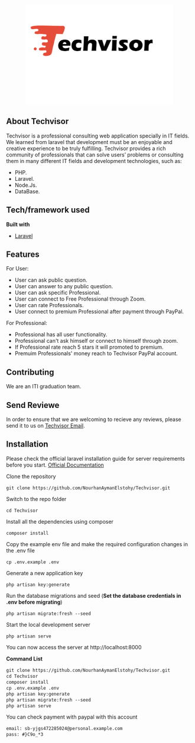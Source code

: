 <p align="center"> <img src="logo-bg.png"  width="400" height="270"alt=""></p>

## About Techvisor

Techvisor is a professional consulting web application specially in IT fields. We learned from laravel that development must be an enjoyable and creative experience to be truly fulfilling. Techvisor provides a rich community of professionals that can solve users’ problems or consulting them in many different IT fields and development technologies, such as:

-   PHP.
-   Laravel.
-   Node.Js.
-   DataBase.

## Tech/framework used

<b>Built with</b>

-   [Laravel](https://laravel.com)

## Features

For User:

-   User can ask public question.
-   User can answer to any public question.
-   User can ask specific Professional.
-   User can connect to Free Professional through Zoom.
-   User can rate Professionals.
-   User connect to premium Professional after payment through PayPal.

For Professional:

-   Professional has all user functionality.
-   Professional can't ask himself or connect to himself through zoom.
-   If Professional rate reach 5 stars it will promoted to premium.
-   Premuim Professionals' money reach to Techvisor PayPal account.

## Contributing

We are an ITI graduation team.

## Send Reviewe

In order to ensure that we are welcoming to recieve any reviews, please send it to us on [Techvisor Email](techvisor.consulting@gmail.com).

## Installation

Please check the official laravel installation guide for server requirements before you start. [Official Documentation](https://laravel.com/docs/7.x/installation#installation)

Clone the repository

```
git clone https://github.com/NourhanAymanElstohy/Techvisor.git
```

Switch to the repo folder

```
cd Techvisor
```

Install all the dependencies using composer

```
composer install
```

Copy the example env file and make the required configuration changes in the .env file

```
cp .env.example .env
```

Generate a new application key

```
php artisan key:generate
```

Run the database migrations and seed (**Set the database credentials in .env before migrating**)

```
php artisan migrate:fresh --seed
```

Start the local development server

```
php artisan serve
```

You can now access the server at http://localhost:8000

**Command List**

```
git clone https://github.com/NourhanAymanElstohy/Techvisor.git
cd Techvisor
composer install
cp .env.example .env
php artisan key:generate
php artisan migrate:fresh --seed
php artisan serve
```

You can check payment with paypal with this account

```
email: sb-yjgs472285024@personal.example.com
pass: #}C9o_*3
```
